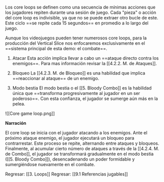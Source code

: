 
Los core loops se definen como una secuencia de mínimas acciones que los jugadores repiten durante una sesión de juego. Cada "pieza" o acción del core loop es indivisible, ya que no se puede extraer otro bucle de este. Este ciclo ==se repite cada 15 segundos== en promedio a lo largo del juego. 

Aunque los videojuegos pueden tener numerosos core loops, para la producción del Vertical Slice nos enfocaremos exclusivamente en el ==sistema principal de esta demo: el combate==.

1. Atacar 
Esta acción implica llevar a cabo un ==ataque directo contra los enemigos==. Para mas información revisar la [[4.2.2. M. de Ataques]].

2. Bloqueo
La [[4.2.3. M. de Bloqueo]] es una habilidad que implica ==reaccionar al ataque== de un enemigo.

3. Modo bestia
El modo bestia o el [[5. Bloody Combo]] es la habilidad única que ==transforma progresivamente al jugador en un ser poderoso==. Con esta confianza, el jugador se sumerge aún más en la pelea.


![[Core game loop.png]]

**Narración**

El core loop se inicia con el jugador atacando a los enemigos. Ante el próximo ataque enemigo, el jugador ejecutará un bloqueo para contrarrestar. Este proceso se repite, alternando entre ataques y bloqueos. Finalmente, al acumular cierto número de ataques a través de la [[4.2.4. M. de Combo]], el jugador se transformará gradualmente en el modo bestia ([[5. Bloody Combo]]), desencadenando un poder formidable y sumergiéndose nuevamente en el combate.


Regresar: [[3. Loops]]
Regresar: [[9.1 Referencias jugables]]